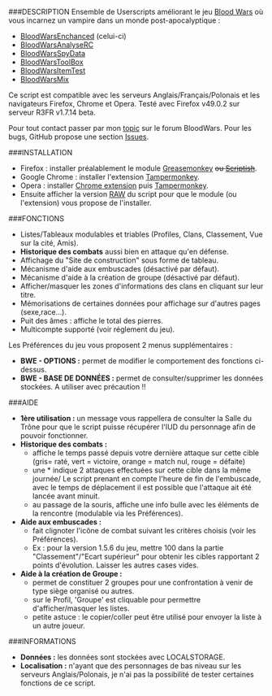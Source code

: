 ###DESCRIPTION
Ensemble de Userscripts améliorant le jeu [Blood Wars](http://www.fr.bloodwars.net) où vous incarnez un vampire dans un monde post-apocalyptique :
* [BloodWarsEnchanced](https://github.com/Ecilam/BloodWarsEnhanced) (celui-ci)
* [BloodWarsAnalyseRC](https://github.com/Ecilam/BloodWarsAnalyseRC)
* [BloodWarsSpyData](https://github.com/Ecilam/BloodWarsSpyData)
* [BloodWarsToolBox](https://github.com/Ecilam/BloodWarsToolBox)
* [BloodWarsItemTest](https://github.com/Ecilam/BloodWarsItemTest)
* [BloodWarsMix](https://github.com/Ecilam/BloodWarsMix)

Ce script est compatible avec les serveurs Anglais/Français/Polonais et les navigateurs Firefox, Chrome et Opera.
Testé avec Firefox v49.0.2 sur serveur R3FR v1.7.14 beta.

Pour tout contact passer par mon [topic](http://forum.fr.bloodwars.net/index.php?page=Thread&threadID=204323/) sur le forum BloodWars.
Pour les bugs, GitHub propose une section [Issues](https://github.com/Ecilam/BloodWarsEnhanced/issues).

###INSTALLATION
* Firefox : installer préalablement le module [Greasemonkey](https://addons.mozilla.org/fr/firefox/addon/greasemonkey/) <strike>ou [Scriptish](https://addons.mozilla.org/en-US/firefox/addon/scriptish/)</strike>.
* Google Chrome : installer l'extension [Tampermonkey](https://chrome.google.com/webstore/detail/dhdgffkkebhmkfjojejmpbldmpobfkfo).
* Opera : installer [Chrome extension](https://addons.opera.com/fr/extensions/details/download-chrome-extension-9/?display=en) puis [Tampermonkey](https://chrome.google.com/webstore/detail/dhdgffkkebhmkfjojejmpbldmpobfkfo).
* Ensuite afficher la version [RAW](https://raw.githubusercontent.com/Ecilam/BloodWarsEnhanced/master/BloodWarsEnhanced@bwe.user.js) du script pour que le module (ou l'extension) vous propose de l'installer.

###FONCTIONS
* Listes/Tableaux modulables et triables (Profiles, Clans, Classement, Vue sur la cité, Amis).
* **Historique des combats** aussi bien en attaque qu'en défense.
* Affichage du "Site de construction" sous forme de tableau.
* Mécanisme d'aide aux embuscades (désactivé par défaut).
* Mécanisme d'aide à la création de groupe (désactivé par défaut).
* Afficher/masquer les zones d'informations des clans en cliquant sur leur titre.
* Mémorisations de certaines données pour affichage sur d'autres pages (sexe,race...).
* Puit des âmes : affiche le total des pierres.
* Multicompte supporté (voir réglement du jeu).

Les Préférences du jeu vous proposent 2 menus supplémentaires :
* **BWE - OPTIONS :** permet de modifier le comportement des fonctions ci-dessus.
* **BWE - BASE DE DONNÉES :** permet de consulter/supprimer les données stockées. A utiliser avec précaution !!

###AIDE
* **1ère utilisation :** un message vous rappellera de consulter la Salle du Trône pour que le script puisse récupérer l'IUD du personnage afin de pouvoir fonctionner.
* **Historique des combats :**
	- affiche le temps passé depuis votre dernière attaque sur cette cible (gris= raté, vert = victoire, orange = match nul, rouge = défaite)
	- une * indique 2 attaques effectuées sur cette cible dans la même journée/ Le script prenant en compte l'heure de fin de l'embuscade, avec le temps de déplacement il est possible que l'attaque ait été lancée avant minuit.
	- au passage de la souris, affiche une info bulle avec les éléments de la rencontre (modulable via les Préférences).
* **Aide aux embuscades :**
	- fait clignoter l'icône de combat suivant les critères choisis (voir les Préférences). 
	- Ex : pour la version 1.5.6 du jeu, mettre 100 dans la partie "Classement"/"Ecart supérieur" pour obtenir les cibles rapportant 2 points d'évolution. Laisser les autres cases vides.
* **Aide à la création de Groupe :**
	- permet de constituer 2 groupes pour une confrontation à venir de type siège organisé ou autres.
	- sur le Profil, 'Groupe' est cliquable pour permettre d'afficher/masquer les listes.
	- petite astuce : le copier/coller peut être utilisé pour envoyer la liste à un autre joueur.

###INFORMATIONS
* **Données :** les données sont stockées avec LOCALSTORAGE.
* **Localisation :** n'ayant que des personnages de bas niveau sur les serveurs Anglais/Polonais, je n'ai pas la possibilité de tester certaines fonctions de ce script.
